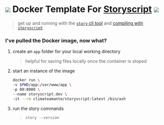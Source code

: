 # ![](http://images1-focus-opensocial.googleusercontent.com/gadgets/proxy?container=focus&gadget=a&no_expand=0&resize_w=30&rewriteMime=image/*&url=https://user-images.githubusercontent.com/29623356/59837660-772a7680-9302-11e9-8b67-fe556597eb3b.png)  Docker Template For [Storyscript](https://github.com/storyscript/storyscript) ![](http://images1-focus-opensocial.googleusercontent.com/gadgets/proxy?container=focus&gadget=a&no_expand=0&resize_w=30&rewriteMime=image/*&url=https://user-images.githubusercontent.com/29623356/59834004-0da76980-92fc-11e9-8f97-182e8b639235.png)  
 >  get up and running with the [`story` cli tool](https://github.com/storyscript/cli) and [compiling with `storyscript`](https://storyscript.readthedocs.io/en/latest/compiler.html)


### I've pulled the Docker image, now what?


1. create an `app` folder for your local working directory
    > helpful for saving files locally once the container is stoped
    
1. start an instance of the image
    
    ```sh
    docker run \
    -v $PWD/app:/var/www/app \
    -p 80:8080 \
    --name storyscript.dev \
    -it --rm climateamante/storyscript:latest /bin/ash
    ```
    
1. run the story commands
    > `story --version`

